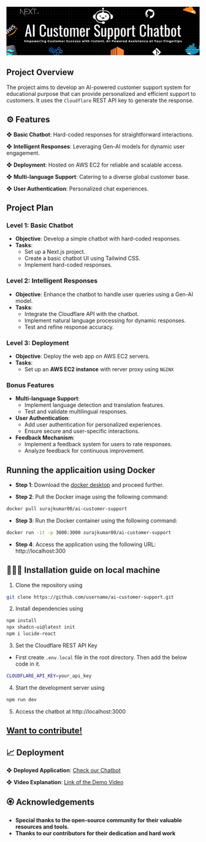 ![AI Customer Support](./public/Ai-Customer-support-banner.png)

## Project Overview
The project aims to develop an AI-powered customer support system for educational purpose that can provide personalized and efficient support to customers. It uses the `Cloudflare` REST API key to generate the response.

## ⚙️ Features

❖ **Basic Chatbot**: Hard-coded responses for straightforward interactions.

❖ **Intelligent Responses**: Leveraging Gen-AI models for dynamic user engagement.

❖ **Deployment**: Hosted on AWS EC2 for reliable and scalable access.

<!-- ❖ **RAG Implementation**: Contextual responses based on a knowledge base. -->

<!-- ❖ **LLM Orchestration**: Routing and task-specific models for complex queries. -->

❖ **Multi-language Support**: Catering to a diverse global customer base.

❖ **User Authentication**: Personalized chat experiences.

<!-- ❖ **Feedback Mechanism**: Users can give the feedback about chatbot responses for continuous improvement. -->


## Project Plan

### Level 1: Basic Chatbot
- **Objective**: Develop a simple chatbot with hard-coded responses.
- **Tasks**:
  - Set up a Next.js project.
  - Create a basic chatbot UI using Tailwind CSS.
  - Implement hard-coded responses.

### Level 2: Intelligent Responses
- **Objective**: Enhance the chatbot to handle user queries using a Gen-AI model.
- **Tasks**:
  - Integrate the Cloudflare API with the chatbot.
  - Implement natural language processing for dynamic responses.
  - Test and refine response accuracy.

### Level 3: Deployment
- **Objective**: Deploy the web app on AWS EC2 servers.
- **Tasks**:
  - Set up an **AWS EC2 instance** with rerver proxy using `NGINX`

<!-- ### Level 4: RAG Implementation
- **Objective**: Implement Retrieval-Augmented Generation (RAG) for enhanced responses.
- **Tasks**:
  - Set up and manage a knowledge base.
  - Implement RAG for contextually relevant responses.
  - Validate and optimize response accuracy. -->

<!-- ### Level 4.5: LLM Orchestration
- **Objective**: Develop an orchestration pattern with routers and task-specific models.
- **Tasks**:
  - Create routing mechanisms for different query types.
  - Integrate task-specific LLM models.
  - Ensure seamless operation and interaction. -->

### Bonus Features
- **Multi-language Support**:
  - Implement language detection and translation features.
  - Test and validate multilingual responses.
- **User Authentication**:
  - Add user authentication for personalized experiences.
  - Ensure secure and user-specific interactions.
- **Feedback Mechanism**:
  - Implement a feedback system for users to rate responses.
  - Analyze feedback for continuous improvement.

## Running the applicaition using **Docker**
- **Step 1**: Download the [docker desktop](https://www.docker.com/products/docker-desktop/) and proceed further.

- **Step 2**: Pull the Docker image using the following command: 
```bash
docker pull surajkumar00/ai-customer-support
```
- **Step 3**: Run the Docker container using the following command: 
```bash
docker run -it -p 3000:3000 surajkumar00/ai-customer-support
```
- **Step 4**: Access the application using the following URL: http://localhost:300


## 👨🏻‍💻 Installation guide on local machine
1. Clone the repository using
```bash
git clone https://github.com/username/ai-customer-support.git
```
2. Install dependencies using

```bash
npm install
npx shadcn-ui@latest init
npm i lucide-react
```

3. Set the Cloudflare REST API Key
- First create `.env.local` file in the root directory. Then add the below code in it.

```bash
CLOUDFLARE_API_KEY=your_api_key
```

4. Start the development server using 
```bash
npm run dev
```

5. Access the chatbot at http://localhost:3000

## [Want to contribute!](/CONTRIBUTING.md)


## 📈 Deployment

❖ **Deployed Application**: 
[Check our Chatbot]()

❖ **Video Explanation**: [Link of the Demo Video]()

## 🏵️ Acknowledgements
- **Special thanks to the open-source community for their valuable resources and tools.**
- **Thanks to our contributors for their dedication and hard work**
